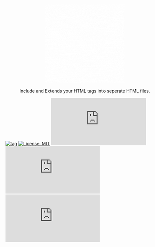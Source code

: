<p align="center">
    <img src="./dist/incx.gif"></img>
</p>

<p align="center">
    Include and Extends your HTML tags into seperate HTML files.
</p>

[![tag](https://img.shields.io/github/tag/fauzan121002/incx.js.svg)](https://github.com/fauzan121002/incx.js/actions) [![License: MIT](https://img.shields.io/badge/License-MIT-blue.svg)](https://github.com/fauzan121002/incx.js/blob/master/LICENSE) [![Issue](https://img.shields.io/github/issues/fauzan121002/incx.js)](https://img.shields.io/github/issues/fauzan121002/incx.js) [![Forks](https://img.shields.io/github/forks/fauzan121002/incx.js)](https://img.shields.io/github/forks/fauzan121002/incx.js) [![Stars](https://img.shields.io/github/stars/fauzan121002/incx.js)](https://img.shields.io/github/stars/fauzan121002/incx.js)

